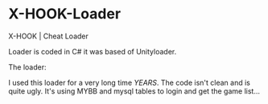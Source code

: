 # X-HOOK-Loader
X-HOOK | Cheat Loader

Loader is coded in C# it was based of Unityloader.

The loader:

I used this loader for a very long time *YEARS*. The code isn't clean and is quite ugly. It's using MYBB and mysql tables to login and get the game list...


